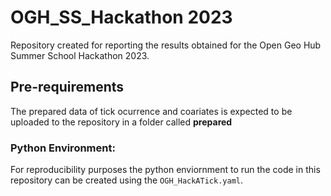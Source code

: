 # OGH_SS_Hackathon 2023

Repository created for reporting the results obtained for the Open Geo Hub Summer School Hackathon 2023.

## Pre-requirements
The prepared data of tick ocurrence and coariates is expected to be uploaded to the repository in a folder called **prepared**

### Python Environment:
For reproducibility purposes the python enviornment to run the code in this repository can be created using the `OGH_HackATick.yaml`.


